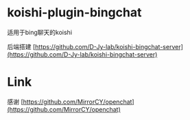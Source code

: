 # koishi-plugin-bingchat


适用于bing聊天的koishi

后端搭建 [https://github.com/D-Jy-lab/koishi-bingchat-server](https://github.com/D-Jy-lab/koishi-bingchat-server)

# Link

感谢 [https://github.com/MirrorCY/openchat](https://github.com/MirrorCY/openchat) 
